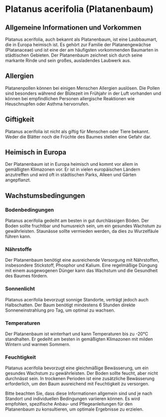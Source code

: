 # Platanus acerifolia (Platanenbaum)

## Allgemeine Informationen und Vorkommen
Platanus acerifolia, auch bekannt als Platanenbaum, ist eine Laubbaumart, die in Europa heimisch ist. Es gehört zur Familie der Platanengewächse (Platanaceae) und ist eine der am häufigsten vorkommenden Baumarten in städtischen Gebieten. Der Platanenbaum zeichnet sich durch seine markante Rinde und sein großes, ausladendes Laubwerk aus.

## Allergien
Platanenpollen können bei einigen Menschen Allergien auslösen. Die Pollen sind besonders während der Blütezeit im Frühjahr in der Luft vorhanden und können bei empfindlichen Personen allergische Reaktionen wie Heuschnupfen oder Asthma hervorrufen.

## Giftigkeit
Platanus acerifolia ist nicht als giftig für Menschen oder Tiere bekannt. Weder die Blätter noch die Früchte des Baumes stellen eine Gefahr dar.

## Heimisch in Europa
Der Platanenbaum ist in Europa heimisch und kommt vor allem in gemäßigten Klimazonen vor. Er ist in vielen europäischen Ländern anzutreffen und wird oft in städtischen Parks, Alleen und Gärten angepflanzt.

## Wachstumsbedingungen
### Bodenbedingungen
Platanus acerifolia gedeiht am besten in gut durchlässigen Böden. Der Boden sollte fruchtbar und humusreich sein, um ein gesundes Wachstum zu gewährleisten. Staunässe sollte vermieden werden, da dies zu Wurzelfäule führen kann.

### Nährstoffe
Der Platanenbaum benötigt eine ausreichende Versorgung mit Nährstoffen, insbesondere Stickstoff, Phosphor und Kalium. Eine regelmäßige Düngung mit einem ausgewogenen Dünger kann das Wachstum und die Gesundheit des Baumes fördern.

### Sonnenlicht
Platanus acerifolia bevorzugt sonnige Standorte, verträgt jedoch auch Halbschatten. Der Baum benötigt mindestens 6 Stunden direkte Sonneneinstrahlung pro Tag, um optimal zu wachsen.

### Temperaturen
Der Platanenbaum ist winterhart und kann Temperaturen bis zu -20°C standhalten. Er gedeiht am besten in gemäßigten Klimazonen mit milden Wintern und warmen Sommern.

### Feuchtigkeit
Platanus acerifolia bevorzugt eine gleichmäßige Bewässerung, um ein gesundes Wachstum zu gewährleisten. Der Boden sollte feucht, aber nicht durchnässt sein. In trockenen Perioden ist eine zusätzliche Bewässerung erforderlich, um den Baum ausreichend mit Feuchtigkeit zu versorgen.

Bitte beachten Sie, dass diese Informationen allgemein sind und je nach Standort und individuellen Bedingungen variieren können. Es wird empfohlen, spezifische Anbau- und Pflegeanleitungen für den Platanenbaum zu konsultieren, um optimale Ergebnisse zu erzielen.
